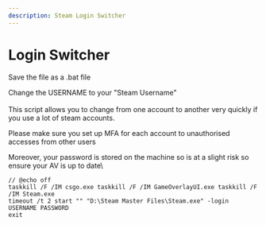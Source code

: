 ```yaml
---
description: Steam Login Switcher
---
```


# Login Switcher

Save the file as a .bat file

Change the USERNAME to your "Steam Username"\
\
This script allows you to change from one account to another very quickly if you use a lot of steam accounts.

Please make sure you set up MFA for each account to unauthorised accesses from other users

Moreover, your password is stored on the machine so is at a slight risk so ensure your AV is up to date\


```batch
// @echo off
taskkill /F /IM csgo.exe taskkill /F /IM GameOverlayUI.exe taskkill /F /IM Steam.exe
timeout /t 2 start "" "D:\Steam Master Files\Steam.exe" -login USERNAME PASSWORD
exit

```
